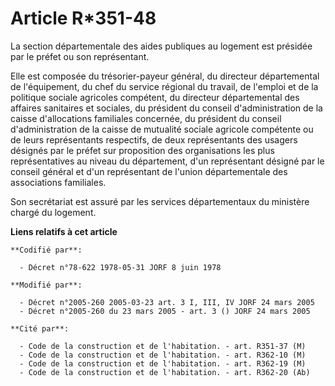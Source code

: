 # Article R*351-48

La section départementale des aides publiques au logement est présidée par le préfet ou son représentant.

Elle est composée du trésorier-payeur général, du directeur départemental de l'équipement, du chef du service régional du
travail, de l'emploi et de la politique sociale agricoles compétent, du directeur départemental des affaires sanitaires et
sociales, du président du conseil d'administration de la caisse d'allocations familiales concernée, du président du conseil
d'administration de la caisse de mutualité sociale agricole compétente ou de leurs représentants respectifs, de deux
représentants des usagers désignés par le préfet sur proposition des organisations les plus représentatives au niveau du
département, d'un représentant désigné par le conseil général et d'un représentant de l'union départementale des associations
familiales.

Son secrétariat est assuré par les services départementaux du ministère chargé du logement.

**Liens relatifs à cet article**

	**Codifié par**:

	  - Décret n°78-622 1978-05-31 JORF 8 juin 1978

	**Modifié par**:

	  - Décret n°2005-260 2005-03-23 art. 3 I, III, IV JORF 24 mars 2005
	  - Décret n°2005-260 du 23 mars 2005 - art. 3 () JORF 24 mars 2005

	**Cité par**:

	  - Code de la construction et de l'habitation. - art. R351-37 (M)
	  - Code de la construction et de l'habitation. - art. R362-10 (M)
	  - Code de la construction et de l'habitation. - art. R362-19 (M)
	  - Code de la construction et de l'habitation. - art. R362-20 (Ab)
